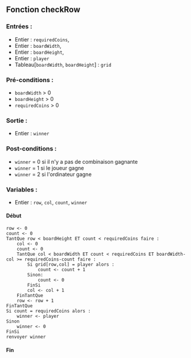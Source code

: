 ## Fonction checkRow


### Entrées :
- Entier : `requiredCoins`,
- Entier : `boardWidth`,
- Entier : `boardHeight`,
- Entier : `player`
- Tableau[`boardWidth`, `boardHeight`] : `grid`

### Pré-conditions :
- `boardWidth` > 0
- `boardHeight` > 0
- `requiredCoins` > 0

### Sortie :
- Entier : `winner`

### Post-conditions :
- `winner` = 0 si il n'y a pas de combinaison gagnante
- `winner` = 1 si le joueur gagne
- `winner` = 2 si l'ordinateur gagne

### Variables :
- Entier : `row`, `col`, `count`, `winner`

#### Début
	row <- 0
    count <- 0
	TantQue row < boardHeight ET count < requiredCoins faire :
		col <- 0
		count <- 0
		TantQue col < boardWidth ET count < requiredCoins ET boardWidth-col >= requiredCoins-count faire :
			Si grid[row,col] = player alors :
				count <- count + 1
			Sinon:
				count <- 0
			FinSi
			col <- col + 1	
		FinTantQue
		row <- row + 1
	FinTantQue
	Si count = requiredCoins alors :
		winner <- player
	Sinon
		winner <- 0
	FinSi
	renvoyer winner

#### Fin
	
					
				
				
			 
